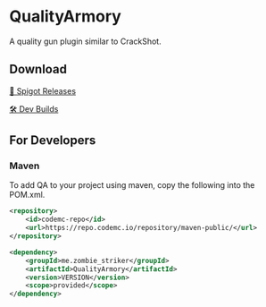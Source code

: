 # QualityArmory

A quality gun plugin similar to CrackShot.

## Download

[📁️ Spigot Releases](https://www.spigotmc.org/resources/quality-armory.47561/)

[🛠️ Dev Builds](https://ci.codemc.io/job/ZombieStriker/job/QualityArmory/lastSuccessfulBuild/artifact/target/QualityArmory.jar)

## For Developers

### Maven

To add QA to your project using maven, copy the following into the POM.xml.

```xml
<repository>
    <id>codemc-repo</id>
    <url>https://repo.codemc.io/repository/maven-public/</url>
</repository>

<dependency>
    <groupId>me.zombie_striker</groupId>
    <artifactId>QualityArmory</artifactId>
    <version>VERSION</version>
    <scope>provided</scope>
</dependency>
```
